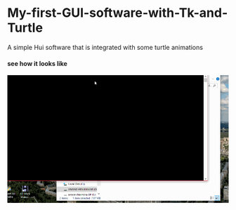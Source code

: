 # My-first-GUI-software-with-Tk-and-Turtle
A simple Hui software that is integrated with some turtle animations
#### see how it looks like
![see](https://github.com/anandprabhakar0507/My-first-GUI-software-with-Tk-and-Turtle/blob/master/tktt.gif)
